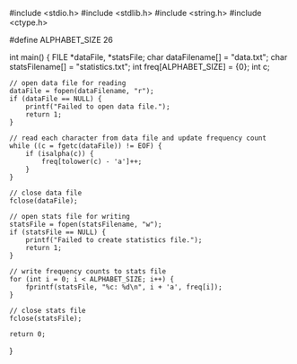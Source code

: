 #include <stdio.h>
#include <stdlib.h>
#include <string.h>
#include <ctype.h>

#define ALPHABET_SIZE 26

int main() {
    FILE *dataFile, *statsFile;
    char dataFilename[] = "data.txt";
    char statsFilename[] = "statistics.txt";
    int freq[ALPHABET_SIZE] = {0};
    int c;
    
    // open data file for reading
    dataFile = fopen(dataFilename, "r");
    if (dataFile == NULL) {
        printf("Failed to open data file.");
        return 1;
    }
    
    // read each character from data file and update frequency count
    while ((c = fgetc(dataFile)) != EOF) {
        if (isalpha(c)) {
            freq[tolower(c) - 'a']++;
        }
    }
    
    // close data file
    fclose(dataFile);
    
    // open stats file for writing
    statsFile = fopen(statsFilename, "w");
    if (statsFile == NULL) {
        printf("Failed to create statistics file.");
        return 1;
    }
    
    // write frequency counts to stats file
    for (int i = 0; i < ALPHABET_SIZE; i++) {
        fprintf(statsFile, "%c: %d\n", i + 'a', freq[i]);
    }
    
    // close stats file
    fclose(statsFile);
    
    return 0;
}
